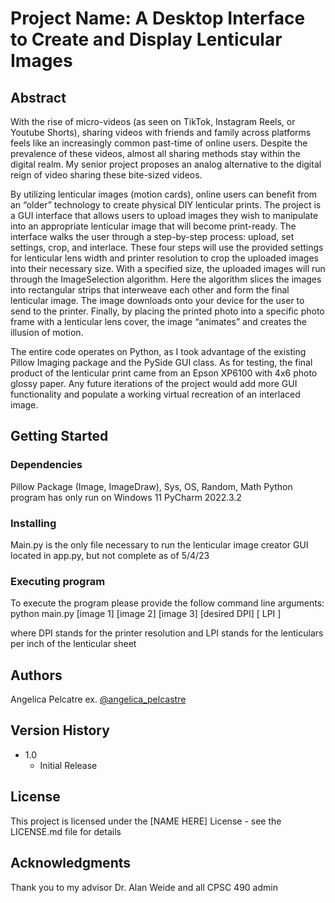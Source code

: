 # Project Name: A Desktop Interface to Create and Display Lenticular Images

## Abstract 

With the rise of micro-videos (as seen on TikTok, Instagram Reels, or Youtube Shorts), sharing videos with friends and family across platforms feels like an increasingly common past-time of online users. Despite the prevalence of these videos, almost all sharing methods stay within the digital realm. My senior project proposes an analog alternative to the digital reign of video sharing these bite-sized videos. 

By utilizing lenticular images (motion cards), online users can benefit from an “older” technology to create physical DIY lenticular prints. The project is a GUI interface that allows users to upload images they wish to manipulate into an appropriate lenticular image that will become print-ready. The interface walks the user through a step-by-step process: upload, set settings, crop, and interlace. These four steps will use the provided settings for lenticular lens width and printer resolution to crop the uploaded images into their necessary size. With a specified size, the uploaded images will run through the ImageSelection algorithm. Here the algorithm slices the images into rectangular strips that interweave each other and form the final lenticular image. The image downloads onto your device for the user to send to the printer. Finally, by placing the printed photo into a specific photo frame with a lenticular lens cover, the image “animates” and creates the illusion of motion. 

The entire code operates on Python, as I took advantage of the existing Pillow Imaging package and the PySide GUI class. As for testing, the final product of the lenticular print came from an Epson XP6100 with 4x6 photo glossy paper. Any future iterations of the project would add more GUI functionality and populate a working virtual recreation of an interlaced image.

## Getting Started

### Dependencies

Pillow Package (Image, ImageDraw), Sys, OS, Random, Math
Python program has only run on Windows 11 PyCharm 2022.3.2

### Installing

Main.py is the only file necessary to run the lenticular image creator
GUI located in app.py, but not complete as of 5/4/23

### Executing program
 
To execute the program please provide the follow command line arguments:
python main.py [image 1] [image 2] [image 3] [desired DPI] [ LPI ]

where DPI stands for the printer resolution and LPI stands for the lenticulars per inch 
of the lenticular sheet


## Authors
Angelica Pelcatre
ex. [@angelica_pelcastre](https://www.instagram.com/angelica_pelcastre/)

## Version History

* 1.0
    * Initial Release

## License

This project is licensed under the [NAME HERE] License - see the LICENSE.md file for details

## Acknowledgments
Thank you to my advisor Dr. Alan Weide and all CPSC 490 admin
